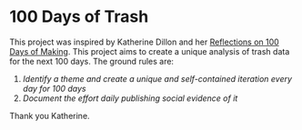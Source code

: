 # 100 Days of Trash

This project was inspired by Katherine Dillon and her [Reflections on 100 Days of Making](https://itp.nyu.edu/adjacent/issue-1/blog/2017/08/06/reflections-on-my-100-days-of-making/).  This project aims to create a unique analysis of trash data for the next 100 days.  The ground rules are:

1. *Identify a theme and create a unique and self-contained iteration every day for 100 days*
2. *Document the effort daily publishing social evidence of it*

Thank you Katherine.
